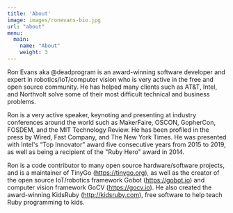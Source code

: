 ```yaml
---
title: 'About'
image: images/ronevans-bio.jpg
url: "about"
menu:
  main:
    name: "About"
    weight: 3
---
```


Ron Evans aka @deadprogram is an award-winning software developer and expert in robotics/IoT/computer vision who is very active in the free and open source community. He has helped many clients such as AT&T, Intel, and Northvolt solve some of their most difficult technical and business problems. 

Ron is a very active speaker, keynoting and presenting at industry conferences around the world such as MakerFaire, OSCON, GopherCon, FOSDEM, and the MIT Technology Review. He has been profiled in the press by Wired, Fast Company, and The New York Times​. He was presented with Intel's “Top Innovator” award five consecutive years from 2015 to 2019, as well as being a recipient of the "Ruby Hero"​ award in 2014.

Ron is a code contributor to many open source hardware/software projects, and is a maintainer of TinyGo (https://tinygo.org), as well as the creator of the open source IoT/robotics framework Gobot (https://gobot.io) and computer vision framework GoCV (https://gocv.io). He also created the award-winning KidsRuby (http://kidsruby.com), free software to help teach Ruby programming to kids.
